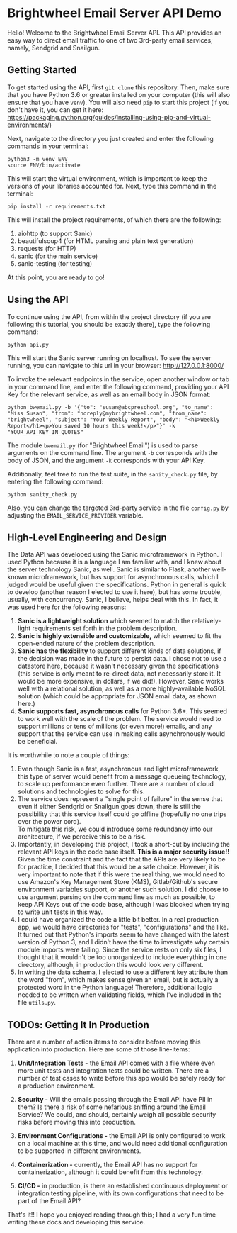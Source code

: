 # Brightwheel Email Server API Demo

Hello!  Welcome to the Brightwheel Email Server API.  This API provides an easy way
to direct email traffic to one of two 3rd-party email services; namely, Sendgrid and
Snailgun.

## Getting Started

To get started using the API, first `git clone` this repository.  Then, make sure
that you have Python 3.6 or greater installed on your computer (this will also ensure
that you have `venv`).  You will also need `pip` to start this project (if you don't
have it, you can get it here: https://packaging.python.org/guides/installing-using-pip-and-virtual-environments/)

Next, navigate to the directory you just created and enter the following commands in your terminal:

```
python3 -m venv ENV
source ENV/bin/activate
```

This will start the virtual environment, which is important to keep the versions of
your libraries accounted for.  Next, type this command in the terminal:

```
pip install -r requirements.txt
```

This will install the project requirements, of which there are the following:
1. aiohttp (to support Sanic)
2. beautifulsoup4 (for HTML parsing and plain text generation)
3. requests (for HTTP)
4. sanic (for the main service)
5. sanic-testing (for testing)

At this point, you are ready to go!

## Using the API

To continue using the API, from within the project directory (if you are following
this tutorial, you should be exactly there), type the following command:

```
python api.py
```

This will start the Sanic server running on localhost.  To see the server running,
you can navigate to this url in your browser: http://127.0.0.1:8000/

To invoke the relevant endpoints in the service, open another window or tab in your
command line, and enter the following command, providing your API Key for the relevant
service, as well as an email body in JSON format:

```
python bwemail.py -b '{"to": "susan@abcpreschool.org", "to_name": "Miss Susan", "from": "noreply@mybrightwheel.com", "from_name": "brightwheel", "subject": "Your Weekly Report", "body": "<h1>Weekly Report</h1><p>You saved 10 hours this week!</p>"}' -k "YOUR_API_KEY_IN_QUOTES"
```

The module `bwemail.py` (for "Brightwheel Email") is used to parse arguments on the command line.  The argument `-b` corresponds with the body of JSON, and the argument `-k` corresponds with your API Key.

Additionally, feel free to run the test suite, in the `sanity_check.py` file, by entering the following command:

```
python sanity_check.py
```

Also, you can change the targeted 3rd-party service in the file `config.py` by adjusting the
`EMAIL_SERVICE_PROVIDER` variable.


## High-Level Engineering and Design

The Data API was developed using the Sanic microframework in Python.  I used Python because it is a language
I am familiar with, and I knew about the server technology Sanic, as well.  Sanic is similar to Flask, another
well-known microframework, but has support for asynchronous calls, which I judged would be useful
given the specifications.  Python in general is quick to develop (another reason I elected to use it here), but
has some trouble, usually, with concurrency.  Sanic, I believe, helps deal with this.  In fact, it was used here for the following
reasons:

1. **Sanic is a lightweight solution** which seemed to match the relatively-light requirements
set forth in the problem description.
2. **Sanic is highly extensible and customizable,** which seemed to fit the open-ended
nature of the problem description.
3. **Sanic has the flexibility** to support different kinds of data solutions, if the decision
was made in the future to persist data.  I chose not to use a datastore here, because it wasn't necessary
given the specifications (this service is only meant to re-direct data, not necessarily store it.  It would
be more expensive, in dollars, if we did!).  However, Sanic works well with a relational solution,
as well as a more highly-available NoSQL solution (which could be appropriate for JSON email
data, as shown here.)
4. **Sanic supports fast, asynchronous calls** for Python 3.6+.  This seemed to work well with the
scale of the problem.  The service would need to support millions or tens of millions (or even
more!) emails, and any support that the service can use in making calls asynchronously would be
beneficial.

It is worthwhile to note a couple of things:
1. Even though Sanic is a fast, asynchronous and light microframework, this type of server would
benefit from a message queueing technology, to scale up performance even further.  There are a
number of cloud solutions and technologies to solve for this.
2. The service does represent a "single point of failure" in the sense that even if either Sendgrid or
Snailgun goes down, there is still the possibility that this service itself could go offline (hopefully no one trips over the power cord).  
To mitigate this risk, we could introduce some redundancy into our architecture, if we perceive this to be a risk.
3. Importantly, in developing this project, I took a short-cut by including the relevant API keys in the code
base itself.  **This is a major security issue!!**  Given the time constraint and the fact that the APIs are very
likely to be for practice, I decided that this would be a safe choice.  However, it is very important to note
that if this were the real thing, we would need to use Amazon's Key Management Store (KMS), Gitlab/Github's secure
environment variables support, or another such solution.  I did choose to use argument parsing on the command
line as much as possible, to keep API Keys out of the code base, although I was blocked when trying to write unit tests
in this way.
4. I could have organized the code a little bit better.  In a real production app, we would have directories for
"tests", "configurations" and the like.  It turned out that Python's imports seem to have changed with the latest
version of Python 3, and I didn't have the time to investigate why certain module imports were failing.  Since
the service rests on only six files, I thought that it wouldn't be too unorganized to include everything in one
directory, although, in production this would look very different.
5. In writing the data schema, I elected to use a different key attribute than the word "from", which makes sense
given an email, but is actually a protected word in the Python language!  Therefore, additional logic needed to be
written when validating fields, which I've included in the file `utils.py`.

## TODOs: Getting It In Production

There are a number of action items to consider before moving this application into production.  Here are some of those line-items:

1. **Unit/Integration Tests -** the Email API comes with a file where even more unit tests and integration tests could be written.  There are a number of test cases to write before this app would be
safely ready for a production environment.

2. **Security -** Will the emails passing through the Email API have PII in them?  Is there a risk of some nefarious sniffing around the Email Service?  We could, and should, certainly
weigh all possible security risks before moving this into production.

3. **Environment Configurations -** the Email API is only configured to work on a local machine at this
time, and would need additional configuration to be supported in different environments.

4. **Containerization -** currently, the Email API has no support for containerization, although it could benefit from this technology.

5. **CI/CD -** in production, is there an established continuous deployment or integration testing pipeline, with its own configurations that need to be part of the Email API?

That's it!!  I hope you enjoyed reading through this; I had a very fun time writing these docs and developing this service.
